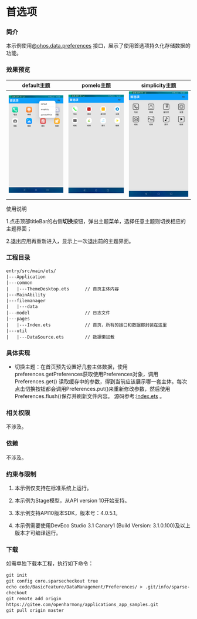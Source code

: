 #  首选项

### 简介

本示例使用[@ohos.data.preferences](https://gitee.com/openharmony/docs/blob/master/zh-cn/application-dev/reference/apis/js-apis-data-preferences.md)
接口，展示了使用首选项持久化存储数据的功能。

### 效果预览 

|default主题|pomelo主题|simplicity主题|
|---|---|---|
|![](screenshots/devices/default.png)|![](screenshots/devices/pomelo.png)|![](screenshots/devices/simplicity.png)|

使用说明

1.点击顶部titleBar的右侧**切换**按钮，弹出主题菜单，选择任意主题则切换相应的主题界面；

2.退出应用再重新进入，显示上一次退出前的主题界面。

### 工程目录
```
entry/src/main/ets/
|---Application
|---common
|   |---ThemeDesktop.ets      // 首页主体内容
|---MainAbility
|---filemanager
|   |---data
|---model                     // 日志文件
|---pages
|   |---Index.ets             // 首页，所有的接口和数据都封装在这里
|---util
|   |---DataSource.ets        // 数据懒加载
```

### 具体实现

* 切换主题：在首页预先设置好几套主体数据，使用preferences.getPreferences获取使用Preferences对象，调用Preferences.get()
读取缓存中的参数，得到当前应该展示哪一套主体。每次点击切换按钮都会调用Preferences.put()来重新修改参数，然后使用
Preferences.flush()保存并刷新文件内容。
源码参考:[Index.ets](https://gitee.com/openharmony/applications_app_samples/blob/master/code/BasicFeature/DataManagement/Preferences/entry/src/main/ets/pages/Index.ets) 。

### 相关权限

不涉及。

### 依赖

不涉及。

### 约束与限制

1. 本示例仅支持在标准系统上运行。

2. 本示例为Stage模型，从API version 10开始支持。

3. 本示例支持API10版本SDK，版本号：4.0.5.1。

4. 本示例需要使用DevEco Studio 3.1 Canary1 (Build Version: 3.1.0.100)及以上版本才可编译运行。

### 下载

如需单独下载本工程，执行如下命令：

```
git init
git config core.sparsecheckout true
echo code/BasicFeature/DataManagement/Preferences/ > .git/info/sparse-checkout
git remote add origin https://gitee.com/openharmony/applications_app_samples.git
git pull origin master
```

